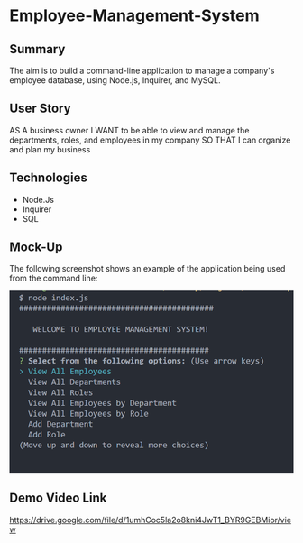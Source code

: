 
  # Employee-Management-System

## Summary

The aim is to build a command-line application to manage a company's employee database, using Node.js, Inquirer, and MySQL.


## User Story


AS A business owner
I WANT to be able to view and manage the departments, roles, and employees in my company
SO THAT I can organize and plan my business

## Technologies
* Node.Js
* Inquirer
* SQL

## Mock-Up

The following screenshot shows an example of the application being used from the command line:

![screenshot](./asset/screenshot.png)


## Demo Video Link
https://drive.google.com/file/d/1umhCoc5la2o8kni4JwT1_BYR9GEBMior/view

